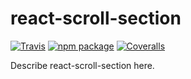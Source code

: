 # react-scroll-section

[![Travis][build-badge]][build]
[![npm package][npm-badge]][npm]
[![Coveralls][coveralls-badge]][coveralls]

Describe react-scroll-section here.

[build-badge]: https://img.shields.io/travis/user/repo/master.png
[build]: https://travis-ci.org/EmaSuriano/react-scroll-section
[npm-badge]: https://img.shields.io/npm/v/npm-package.png
[npm]: https://www.npmjs.org/package/react-scroll-section
[coveralls-badge]: https://img.shields.io/coveralls/user/repo/master.png
[coveralls]: https://coveralls.io/github/EmaSuriano/react-scroll-section

